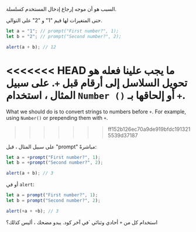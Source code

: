 السبب هو أن موجه إرجاع إدخال المستخدم كسلسلة.

حتى المتغيرات لها قيم "1" و "2" على التوالي.
```js run
let a = "1"; // prompt("First number?", 1);
let b = "2"; // prompt("Second number?", 2);

alert(a + b); // 12
```

<<<<<<< HEAD
ما يجب علينا فعله هو تحويل السلاسل إلى أرقام قبل `+`. على سبيل المثال ، استخدام `Number ()` أو إلحاقها بـ `+`.
=======
What we should do is to convert strings to numbers before `+`. For example, using `Number()` or
prepending them with `+`.
>>>>>>> ff152b126ec70a9de919bfdc1913215539d37187

على سبيل المثال ، قبل "prompt" مباشرةً:

```js run
let a = +prompt("First number?", 1);
let b = +prompt("Second number?", 2);

alert(a + b); // 3
```

أو في  `alert`:

```js run
let a = prompt("First number?", 1);
let b = prompt("Second number?", 2);

alert(+a + +b); // 3
```

استخدام كل من `+` أحادي وثنائي `في آخر كود. يبدو مضحك ، أليس كذلك؟